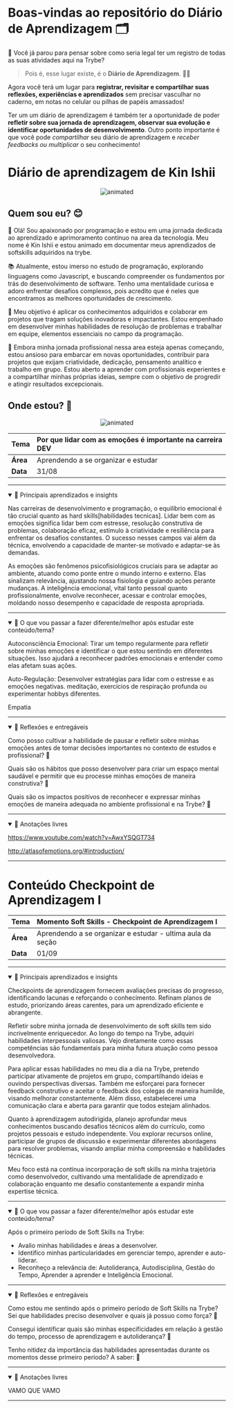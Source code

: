 # Boas-vindas ao repositório do Diário de Aprendizagem 🗂️

💭 Você já parou para pensar sobre como seria legal ter um registro de todas as suas atividades aqui na Trybe?

> Pois é, esse lugar existe, é o **Diário de Aprendizagem**. 🎉🎉

Agora você terá um lugar para **registrar, revisitar e compartilhar suas reflexões, experiências e aprendizados** sem precisar vasculhar no caderno, em notas no celular ou pilhas de papéis amassados!

Ter um um diário de aprendizagem é também ter a oportunidade de poder **refletir sobre sua jornada de aprendizagem, observar sua evolução e identificar oportunidades de desenvolvimento**. Outro ponto importante é que você pode _compartilhar_ seu diário de aprendizagem e _receber feedbacks ou multiplicar_ o seu conhecimento!


# Diário de aprendizagem de Kin Ishii

<p align="center">
  <img src="https://media.giphy.com/media/amrNGnZUeWhZC/giphy.gif" alt="animated" />
</p>

## Quem sou eu? 😊

👋 Olá! Sou apaixonado por programação e estou em uma jornada dedicada ao aprendizado e aprimoramento contínuo na area da tecnologia. Meu nome é Kin Ishii e estou animado em documentar meus aprendizados de softskills adquiridos na trybe.

📚 Atualmente, estou imerso no estudo de programação, explorando linguagens como Javascript, e buscando compreender os fundamentos por trás do desenvolvimento de software. Tenho uma mentalidade curiosa e adoro enfrentar desafios complexos, pois acredito que é neles que encontramos as melhores oportunidades de crescimento.

🚀 Meu objetivo é aplicar os conhecimentos adquiridos e colaborar em projetos que tragam soluções inovadoras e impactantes. Estou empenhado em desenvolver minhas habilidades de resolução de problemas e trabalhar em equipe, elementos essenciais no campo da programação.

💼 Embora minha jornada profissional nessa area esteja apenas começando, estou ansioso para embarcar em novas oportunidades, contribuir para projetos que exijam criatividade, dedicação, pensamento analítico e trabalho em grupo. Estou aberto a aprender com profissionais experientes e a compartilhar minhas próprias ideias, sempre com o objetivo de progredir e atingir resultados excepcionais.

## Onde estou? 📍

<!-- Utilize esse espaço para as reflexões e atividades dos checkpoints de aprendizagem ao longo da jornada de soft skills -->

<p align="center">
  <img src="https://media.giphy.com/media/jIqh3ym2s7GU/giphy.gif" alt="animated" />
</p>

| **Tema** |  Por que lidar com as emoções é importante na carreira DEV |
| :--- | :--- |
| **Área** | Aprendendo a se organizar e estudar |
| **Data** | 31/08 |

----

<details open>

<summary> 🧠 Principais aprendizados e insights </summary>

Nas carreiras de desenvolvimento e programação, o equilíbrio emocional é tão crucial quanto as hard skills[habilidades tecnicas]. Lidar bem com as emoções significa lidar bem com estresse, resolução construtiva de problemas, colaboração eficaz, estímulo à criatividade e resiliência para enfrentar os desafios constantes. O sucesso nesses campos vai além da técnica, envolvendo a capacidade de manter-se motivado e adaptar-se às demandas.

As emoções são fenômenos psicofisiológicos cruciais para se adaptar ao ambiente, atuando como ponte entre o mundo interno e externo. Elas sinalizam relevância, ajustando nossa fisiologia e guiando ações perante mudanças. A inteligência emocional, vital tanto pessoal quanto profissionalmente, envolve reconhecer, acessar e controlar emoções, moldando nosso desempenho e capacidade de resposta apropriada.

</details>

----
<details open>
<summary> 🧬 O que vou passar a fazer diferente/melhor após estudar este conteúdo/tema? </summary>

Autoconsciência Emocional: Tirar um tempo regularmente para refletir sobre minhas emoções e identificar o que estou sentindo em diferentes situações. Isso ajudará a reconhecer padrões emocionais e entender como elas afetam suas ações.

Auto-Regulação: Desenvolver estratégias para lidar com o estresse e as emoções negativas. meditação, exercícios de respiração profunda ou experimentar hobbys diferentes.

Empatia

</details>

----

<details open>
<summary> 🤔 Reflexões e entregáveis </summary>


Como posso cultivar a habilidade de pausar e refletir sobre minhas emoções antes de tomar decisões importantes no contexto de estudos e profissional? 💭

Quais são os hábitos que posso desenvolver para criar um espaço mental saudável e permitir que eu processe minhas emoções de maneira construtiva? 💭

Quais são os impactos positivos de reconhecer e expressar minhas emoções de maneira adequada no ambiente profissional e na Trybe? 💭

</details>

----

<details open>
<summary> 📝 Anotações livres </summary>

https://www.youtube.com/watch?v=AwxYSQGT734

http://atlasofemotions.org/#introduction/
</details>

----

# Conteúdo Checkpoint de Aprendizagem I

<!-- Utilize esse espaço à vontade! Não precisa ser apenas para o aprendizado em Soft Skills, faça cópias e crie novas páginas no seu diário de aprendizagem para toda a sua trajetória na Trybe! -->

| **Tema** | Momento Soft Skills - Checkpoint de Aprendizagem I |
| :--- | :--- |
| **Área** | Aprendendo a se organizar e estudar - ultima aula da seção |
| **Data** | 01/09 |

----

<details open>

<summary> 🧠 Principais aprendizados e insights </summary>

Checkpoints de aprendizagem fornecem avaliações precisas do progresso, identificando lacunas e reforçando o conhecimento. Refinam planos de estudo, priorizando áreas carentes, para um aprendizado eficiente e abrangente.

Refletir sobre minha jornada de desenvolvimento de soft skills tem sido incrivelmente enriquecedor. Ao longo do tempo na Trybe, adquiri habilidades interpessoais valiosas. Vejo diretamente como essas competências são fundamentais para minha futura atuação como pessoa desenvolvedora.

Para aplicar essas habilidades no meu dia a dia na Trybe, pretendo participar ativamente de projetos em grupo, compartilhando ideias e ouvindo perspectivas diversas. Também me esforçarei para fornecer feedback construtivo e aceitar o feedback dos colegas de maneira humilde, visando melhorar constantemente. Além disso, estabelecerei uma comunicação clara e aberta para garantir que todos estejam alinhados.

Quanto à aprendizagem autodirigida, planejo aprofundar meus conhecimentos buscando desafios técnicos além do currículo, como projetos pessoais e estudo independente. Vou explorar recursos online, participar de grupos de discussão e experimentar diferentes abordagens para resolver problemas, visando ampliar minha compreensão e habilidades técnicas.

Meu foco está na contínua incorporação de soft skills na minha trajetória como desenvolvedor, cultivando uma mentalidade de aprendizado e colaboração enquanto me desafio constantemente a expandir minha expertise técnica.

</details>

----
<details open>
<summary> 🧬 O que vou passar a fazer diferente/melhor após estudar este conteúdo/tema? </summary>

Após o primeiro período de Soft Skills na Trybe:

- Avalio minhas habilidades e áreas a desenvolver.
- Identifico minhas particularidades em gerenciar tempo, aprender e auto-liderar.
- Reconheço a relevância de: Autoliderança, Autodisciplina, Gestão do Tempo, Aprender a aprender e Inteligência Emocional.

</details>

----

<details open>
<summary> 🤔 Reflexões e entregáveis </summary>
  
Como estou me sentindo após o primeiro período de Soft Skills na Trybe? Sei que habilidades preciso desenvolver e quais já possuo como força? 💭

Consegui identificar quais são minhas especificidades em relação à gestão do tempo, processo de aprendizagem e autoliderança? 💭 

Tenho nitidez da importância das habilidades apresentadas durante os momentos desse primeiro período? A saber: 💭

</details>

----

<details open>
<summary> 📝 Anotações livres </summary>

VAMO QUE VAMO

</details>

----


